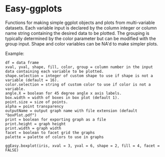 # Easy-ggplots
Functions for making simple ggplot objects and plots from multi-variable datasets. Each variable input is declared by the column integer or column name string containing the desired data to be plotted. The grouping is typically determined by the color parameter but can be modified with the group input. Shape and color variables can be NA'd to make simpler plots.

Example:
```
df = data frame
xval, yval, shape, fill, color, group = column number in the input data containing each variable to be plotted.
shape.selection = integer of custom shape to use if shape is not a variable (default = 16).
color.selection = string of custom color to use if color is not a variable.
angle.X = boolean for 45 degree angle x axis labels.
box.width = width of boxes in box plot (default 1).
point.size = size of points.
alpha = point transparency
outputName = output graph name with file extension (default "boxPlot.pdf")
print = boolean for exporting graph as a file
print.height = graph height
print.width = graph width
facet = boolean to facet grid the graphs
palette = palette of colors to use in graphs

ggEasy.boxplot(iris, xval = 3, yval = 6, shape = 2, fill = 4, facet = FALSE)
```
